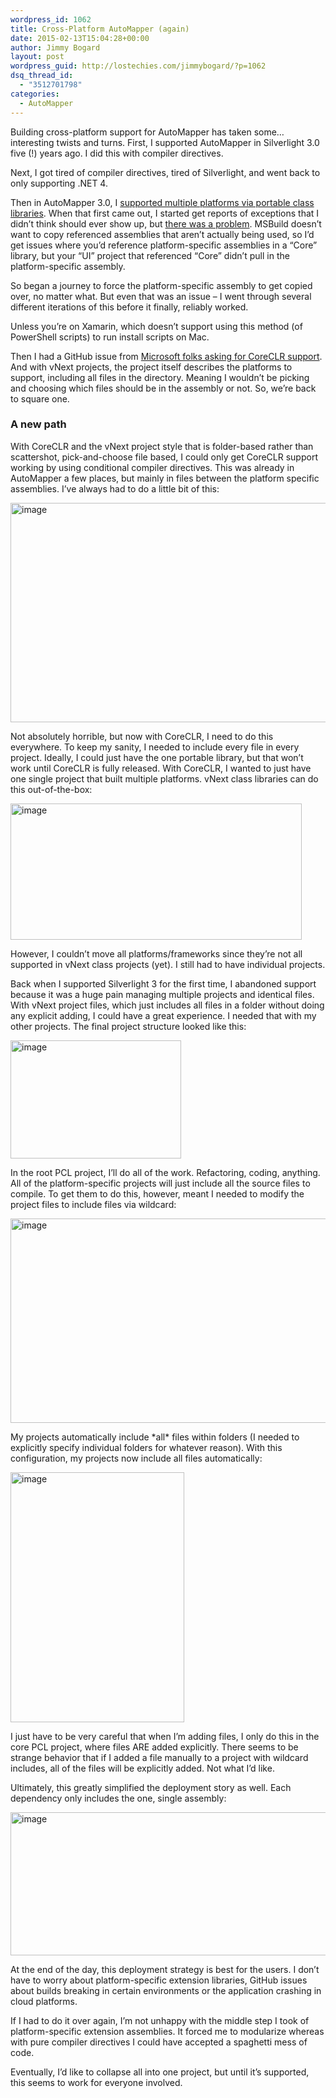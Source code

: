 ```yaml
---
wordpress_id: 1062
title: Cross-Platform AutoMapper (again)
date: 2015-02-13T15:04:28+00:00
author: Jimmy Bogard
layout: post
wordpress_guid: http://lostechies.com/jimmybogard/?p=1062
dsq_thread_id:
  - "3512701798"
categories:
  - AutoMapper
---
```

Building cross-platform support for AutoMapper has taken some…interesting twists and turns. First, I supported AutoMapper in Silverlight 3.0 five (!) years ago. I did this with compiler directives.

Next, I got tired of compiler directives, tired of Silverlight, and went back to only supporting .NET 4.

Then in AutoMapper 3.0, I [supported multiple platforms via portable class libraries](https://lostechies.com/jimmybogard/2013/08/25/automapper-3-0-released/). When that first came out, I started get reports of exceptions that I didn’t think should ever show up, but [there was a problem](https://lostechies.com/jimmybogard/2013/09/04/automapper-3-0-portable-class-libraries-and-platformnotsupportedexception/). MSBuild doesn’t want to copy referenced assemblies that aren’t actually being used, so I’d get issues where you’d reference platform-specific assemblies in a “Core” library, but your “UI” project that referenced “Core” didn’t pull in the platform-specific assembly.

So began a journey to force the platform-specific assembly to get copied over, no matter what. But even that was an issue – I went through several different iterations of this before it finally, reliably worked.

Unless you’re on Xamarin, which doesn’t support using this method (of PowerShell scripts) to run install scripts on Mac.

Then I had a GitHub issue from [Microsoft folks asking for CoreCLR support](https://github.com/AutoMapper/AutoMapper/issues/668). And with vNext projects, the project itself describes the platforms to support, including all files in the directory. Meaning I wouldn’t be picking and choosing which files should be in the assembly or not. So, we’re back to square one.

### A new path

With CoreCLR and the vNext project style that is folder-based rather than scattershot, pick-and-choose file based, I could only get CoreCLR support working by using conditional compiler directives. This was already in AutoMapper a few places, but mainly in files between the platform specific assemblies. I’ve always had to do a little bit of this:

[<img style="border-top: 0px;border-right: 0px;border-bottom: 0px;padding-top: 0px;padding-left: 0px;border-left: 0px;padding-right: 0px" border="0" alt="image" src="https://lostechies.com/content/jimmybogard/uploads/2015/02/image_thumb.png" width="663" height="351" />](https://lostechies.com/content/jimmybogard/uploads/2015/02/image.png)

Not absolutely horrible, but now with CoreCLR, I need to do this everywhere. To keep my sanity, I needed to include every file in every project. Ideally, I could just have the one portable library, but that won’t work until CoreCLR is fully released. With CoreCLR, I wanted to just have one single project that built multiple platforms. vNext class libraries can do this out-of-the-box:

[<img style="border-top: 0px;border-right: 0px;border-bottom: 0px;padding-top: 0px;padding-left: 0px;border-left: 0px;padding-right: 0px" border="0" alt="image" src="https://lostechies.com/content/jimmybogard/uploads/2015/02/image_thumb1.png" width="466" height="218" />](https://lostechies.com/content/jimmybogard/uploads/2015/02/image1.png)

However, I couldn’t move all platforms/frameworks since they’re not all supported in vNext class projects (yet). I still had to have individual projects.

Back when I supported Silverlight 3 for the first time, I abandoned support because it was a huge pain managing multiple projects and identical files. With vNext project files, which just includes all files in a folder without doing any explicit adding, I could have a great experience. I needed that with my other projects. The final project structure looked like this:

[<img style="border-top: 0px;border-right: 0px;border-bottom: 0px;padding-top: 0px;padding-left: 0px;border-left: 0px;padding-right: 0px" border="0" alt="image" src="https://lostechies.com/content/jimmybogard/uploads/2015/02/image_thumb2.png" width="273" height="189" />](https://lostechies.com/content/jimmybogard/uploads/2015/02/image2.png)

In the root PCL project, I’ll do all of the work. Refactoring, coding, anything. All of the platform-specific projects will just include all the source files to compile. To get them to do this, however, meant I needed to modify the project files to include files via wildcard:

[<img style="border-top: 0px;border-right: 0px;border-bottom: 0px;padding-top: 0px;padding-left: 0px;border-left: 0px;padding-right: 0px" border="0" alt="image" src="https://lostechies.com/content/jimmybogard/uploads/2015/02/image_thumb3.png" width="610" height="327" />](https://lostechies.com/content/jimmybogard/uploads/2015/02/image3.png)

My projects automatically include \*all\* files within folders (I needed to explicitly specify individual folders for whatever reason). With this configuration, my projects now include all files automatically:

[<img style="border-top: 0px;border-right: 0px;border-bottom: 0px;padding-top: 0px;padding-left: 0px;border-left: 0px;padding-right: 0px" border="0" alt="image" src="https://lostechies.com/content/jimmybogard/uploads/2015/02/image_thumb4.png" width="278" height="400" />](https://lostechies.com/content/jimmybogard/uploads/2015/02/image4.png)

I just have to be very careful that when I’m adding files, I only do this in the core PCL project, where files ARE added explicitly. There seems to be strange behavior that if I added a file manually to a project with wildcard includes, all of the files will be explicitly added. Not what I’d like.

Ultimately, this greatly simplified the deployment story as well. Each dependency only includes the one, single assembly:

[<img style="border-top: 0px;border-right: 0px;border-bottom: 0px;padding-top: 0px;padding-left: 0px;border-left: 0px;padding-right: 0px" border="0" alt="image" src="https://lostechies.com/content/jimmybogard/uploads/2015/02/image_thumb5.png" width="552" height="229" />](https://lostechies.com/content/jimmybogard/uploads/2015/02/image5.png)

At the end of the day, this deployment strategy is best for the users. I don’t have to worry about platform-specific extension libraries, GitHub issues about builds breaking in certain environments or the application crashing in cloud platforms.

If I had to do it over again, I’m not unhappy with the middle step I took of platform-specific extension assemblies. It forced me to modularize whereas with pure compiler directives I could have accepted a spaghetti mess of code.

Eventually, I’d like to collapse all into one project, but until it’s supported, this seems to work for everyone involved.